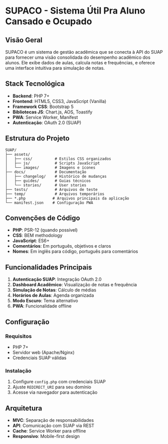 # SUPACO - Sistema Útil Pra Aluno Cansado e Ocupado

## Visão Geral

SUPACO é um sistema de gestão acadêmica que se conecta à API do SUAP para fornecer uma visão consolidada do desempenho acadêmico dos alunos. Ele exibe dados de aulas, calcula notas e frequências, e oferece uma interface intuitiva para simulação de notas.

## Stack Tecnológica

- **Backend**: PHP 7+
- **Frontend**: HTML5, CSS3, JavaScript (Vanilla)
- **Framework CSS**: Bootstrap 5
- **Bibliotecas JS**: Chart.js, AOS, Toastify
- **PWA**: Service Worker, Manifest
- **Autenticação**: OAuth 2.0 (SUAP)

## Estrutura do Projeto

```
SUAP/
├── assets/
│   ├── css/          # Estilos CSS organizados
│   ├── js/           # Scripts JavaScript
│   └── images/       # Imagens e ícones
├── docs/             # Documentação
│   ├── changelog/    # Histórico de mudanças
│   ├── guides/       # Guias técnicos
│   └── stories/      # User stories
├── tests/            # Arquivos de teste
├── temp/             # Arquivos temporários
├── *.php            # Arquivos principais da aplicação
└── manifest.json    # Configuração PWA
```

## Convenções de Código

- **PHP**: PSR-12 (quando possível)
- **CSS**: BEM methodology
- **JavaScript**: ES6+
- **Comentários**: Em português, objetivos e claros
- **Nomes**: Em inglês para código, português para comentários

## Funcionalidades Principais

1. **Autenticação SUAP**: Integração OAuth 2.0
2. **Dashboard Acadêmico**: Visualização de notas e frequência
3. **Simulação de Notas**: Cálculo de médias
4. **Horários de Aulas**: Agenda organizada
5. **Modo Escuro**: Tema alternativo
6. **PWA**: Funcionalidade offline

## Configuração

### Requisitos
- PHP 7+
- Servidor web (Apache/Nginx)
- Credenciais SUAP válidas

### Instalação
1. Configure `config.php` com credenciais SUAP
2. Ajuste `REDIRECT_URI` para seu domínio
3. Acesse via navegador para autenticação

## Arquitetura

- **MVC**: Separação de responsabilidades
- **API**: Comunicação com SUAP via REST
- **Cache**: Service Worker para offline
- **Responsivo**: Mobile-first design
